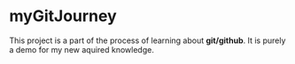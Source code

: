# myGitJourney
This project is a part of the process of learning about **git/github**.
It is purely a demo for my new aquired knowledge.